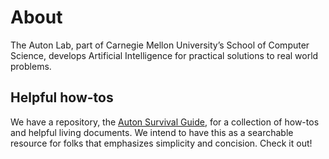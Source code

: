 # About
The Auton Lab, part of Carnegie Mellon University’s School of Computer Science, develops Artificial Intelligence for practical solutions to real world problems.

## Helpful how-tos
We have a repository, the [Auton Survival Guide](https://github.com/autonlab/auton-survival-guide),  for a collection of how-tos and helpful living documents. We intend to have this as a searchable resource for folks that emphasizes simplicity and concision. Check it out!